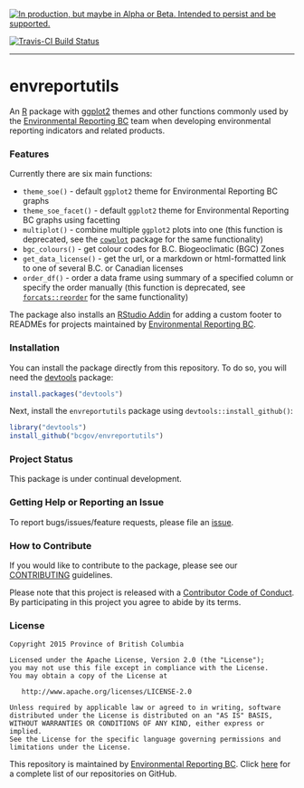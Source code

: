 <!-- README.md is generated from README.Rmd. Please edit that file -->
<a rel="Delivery" href="https://github.com/BCDevExchange/docs/blob/master/discussion/projectstates.md"><img alt="In production, but maybe in Alpha or Beta. Intended to persist and be supported." style="border-width:0" src="https://assets.bcdevexchange.org/images/badges/delivery.svg" title="In production, but maybe in Alpha or Beta. Intended to persist and be supported." /></a>

[![Travis-CI Build Status](https://travis-ci.org/bcgov/envreportutils.svg?branch=master)](https://travis-ci.org/bcgov/envreportutils)

------------------------------------------------------------------------

envreportutils
==============

An [R](https://www.r-project.org/) package with [ggplot2](http://ggplot2.org/) themes and other functions commonly used by the [Environmental Reporting BC](http://www2.gov.bc.ca/gov/content?id=FF80E0B985F245CEA62808414D78C41B) team when developing environmental reporting indicators and related products.

### Features

Currently there are six main functions:

-   `theme_soe()` - default `ggplot2` theme for Environmental Reporting BC graphs
-   `theme_soe_facet()` - default `ggplot2` theme for Environmental Reporting BC graphs using facetting
-   `multiplot()` - combine multiple `ggplot2` plots into one (this function is deprecated, see the [`cowplot`](https://cran.r-project.org/web/packages/cowplot/index.html) package for the same functionality)
-   `bgc_colours()` - get colour codes for B.C. Biogeoclimatic (BGC) Zones
-   `get_data_license()` - get the url, or a markdown or html-formatted link to one of several B.C. or Canadian licenses
-   `order_df()` - order a data frame using summary of a specified column or specify the order manually (this function is deprecated, see [`forcats::reorder`](https://cran.r-project.org/web/packages/forcats/index.html) for the same functionality)

The package also installs an [RStudio Addin](https://rstudio.github.io/rstudioaddins/) for adding a custom footer to READMEs for projects maintained by [Environmental Reporting BC](https://github.com/bcgov/EnvReportBC).

### Installation

You can install the package directly from this repository. To do so, you will need the [devtools](https://github.com/hadley/devtools/) package:

``` r
install.packages("devtools")
```

Next, install the `envreportutils` package using `devtools::install_github()`:

``` r
library("devtools")
install_github("bcgov/envreportutils")
```

### Project Status

This package is under continual development.

### Getting Help or Reporting an Issue

To report bugs/issues/feature requests, please file an [issue](https://github.com/bcgov/envreportutils/issues/).

### How to Contribute

If you would like to contribute to the package, please see our [CONTRIBUTING](CONTRIBUTING.md) guidelines.

Please note that this project is released with a [Contributor Code of Conduct](CODE_OF_CONDUCT.md). By participating in this project you agree to abide by its terms.

### License

    Copyright 2015 Province of British Columbia

    Licensed under the Apache License, Version 2.0 (the "License");
    you may not use this file except in compliance with the License.
    You may obtain a copy of the License at 

       http://www.apache.org/licenses/LICENSE-2.0

    Unless required by applicable law or agreed to in writing, software
    distributed under the License is distributed on an "AS IS" BASIS,
    WITHOUT WARRANTIES OR CONDITIONS OF ANY KIND, either express or implied.
    See the License for the specific language governing permissions and
    limitations under the License.

This repository is maintained by [Environmental Reporting BC](http://www2.gov.bc.ca/gov/content?id=FF80E0B985F245CEA62808414D78C41B). Click [here](https://github.com/bcgov/EnvReportBC-RepoList) for a complete list of our repositories on GitHub.
